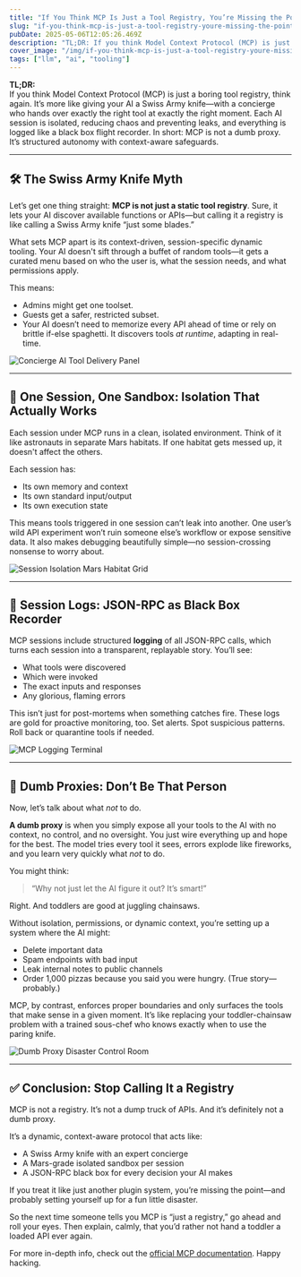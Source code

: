 ```yaml
---
title: "If You Think MCP Is Just a Tool Registry, You’re Missing the Point"
slug: "if-you-think-mcp-is-just-a-tool-registry-youre-missing-the-point-5982"
pubDate: 2025-05-06T12:05:26.469Z
description: "TL;DR: If you think Model Context Protocol (MCP) is just a boring tool registry, think again. It’s..."
cover_image: "/img/if-you-think-mcp-is-just-a-tool-registry-youre-missing-the-point-5982/cover-https-3a-2f-2fdev-to-uploads-s3-amazonaws-com-2fuploads-2farticles-2f6d0vfswfzmmtth0y1uov.png"
tags: ["llm", "ai", "tooling"]
---
```


**TL;DR:**  
If you think Model Context Protocol (MCP) is just a boring tool registry, think again. It’s more like giving your AI a Swiss Army knife—with a concierge who hands over exactly the right tool at exactly the right moment. Each AI session is isolated, reducing chaos and preventing leaks, and everything is logged like a black box flight recorder.
In short: MCP is not a dumb proxy. It’s structured autonomy with context-aware safeguards.

---

## 🛠 The Swiss Army Knife Myth

Let’s get one thing straight: **MCP is not just a static tool registry**. Sure, it lets your AI discover available functions or APIs—but calling it a registry is like calling a Swiss Army knife “just some blades.”

What sets MCP apart is its context-driven, session-specific dynamic tooling. Your AI doesn't sift through a buffet of random tools—it gets a curated menu based on who the user is, what the session needs, and what permissions apply.

This means:

- Admins might get one toolset.
- Guests get a safer, restricted subset.
- Your AI doesn’t need to memorize every API ahead of time or rely on brittle if-else spaghetti. It discovers tools _at runtime_, adapting in real-time.

![Concierge AI Tool Delivery Panel](/img/if-you-think-mcp-is-just-a-tool-registry-youre-missing-the-point-5982/n6exliewrg1un68e1zcg.png)

---

## 🧪 One Session, One Sandbox: Isolation That Actually Works

Each session under MCP runs in a clean, isolated environment. Think of it like astronauts in separate Mars habitats. If one habitat gets messed up, it doesn't affect the others.

Each session has:

- Its own memory and context
- Its own standard input/output
- Its own execution state

This means tools triggered in one session can’t leak into another. One user’s wild API experiment won’t ruin someone else’s workflow or expose sensitive data. It also makes debugging beautifully simple—no session-crossing nonsense to worry about.

![Session Isolation Mars Habitat Grid](/img/if-you-think-mcp-is-just-a-tool-registry-youre-missing-the-point-5982/2cwbzoxxvsm2dtdpg1bo.png)

---

## 📼 Session Logs: JSON-RPC as Black Box Recorder

MCP sessions include structured **logging** of all JSON-RPC calls, which turns each session into a transparent, replayable story. You’ll see:

- What tools were discovered
- Which were invoked
- The exact inputs and responses
- Any glorious, flaming errors

This isn’t just for post-mortems when something catches fire. These logs are gold for proactive monitoring, too. Set alerts. Spot suspicious patterns. Roll back or quarantine tools if needed.

![MCP Logging Terminal](/img/if-you-think-mcp-is-just-a-tool-registry-youre-missing-the-point-5982/w3or27eajt3e0h8rs38m.png)

---

## 🚨 Dumb Proxies: Don’t Be That Person

Now, let’s talk about what _not_ to do.

**A dumb proxy** is when you simply expose all your tools to the AI with no context, no control, and no oversight. You just wire everything up and hope for the best. The model tries every tool it sees, errors explode like fireworks, and you learn very quickly what _not_ to do.

You might think:

> “Why not just let the AI figure it out? It’s smart!”

Right. And toddlers are good at juggling chainsaws.

Without isolation, permissions, or dynamic context, you’re setting up a system where the AI might:

- Delete important data
- Spam endpoints with bad input
- Leak internal notes to public channels
- Order 1,000 pizzas because you said you were hungry. (True story—probably.)

MCP, by contrast, enforces proper boundaries and only surfaces the tools that make sense in a given moment. It’s like replacing your toddler-chainsaw problem with a trained sous-chef who knows exactly when to use the paring knife.

![Dumb Proxy Disaster Control Room](/img/if-you-think-mcp-is-just-a-tool-registry-youre-missing-the-point-5982/sf8np509d8dxa9pnyhgi.png)

---

## ✅ Conclusion: Stop Calling It a Registry

MCP is not a registry. It’s not a dump truck of APIs. And it’s definitely not a dumb proxy.

It’s a dynamic, context-aware protocol that acts like:

- A Swiss Army knife with an expert concierge
- A Mars-grade isolated sandbox per session
- A JSON-RPC black box for every decision your AI makes

If you treat it like just another plugin system, you’re missing the point—and probably setting yourself up for a fun little disaster.

So the next time someone tells you MCP is “just a registry,” go ahead and roll your eyes. Then explain, calmly, that you’d rather not hand a toddler a loaded API ever again.

For more in-depth info, check out the [official MCP documentation](https://modelcontextprotocol.io/introduction). Happy hacking.
